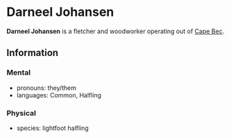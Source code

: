 # Darneel Johansen

**Darneel Johansen** is a fletcher and woodworker operating out of [Cape Bec](../cape-bec/cape-bec.md).

## Information

### Mental

- pronouns: they/them
- languages: Common, Halfling

### Physical

- species: lightfoot halfling
